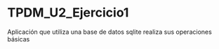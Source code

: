 # TPDM_U2_Ejercicio1
Aplicación que utiliza una base de datos sqlite  realiza sus operaciones básicas
